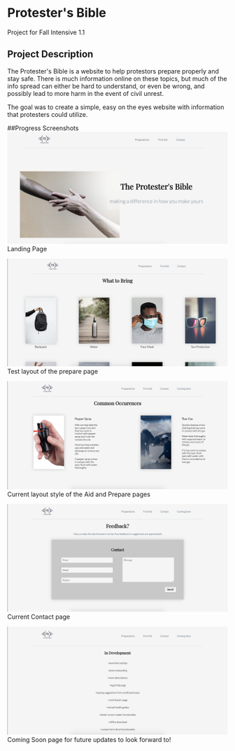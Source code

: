 # Protester's Bible
Project for Fall Intensive 1.1

## Project Description
The Protester's Bible is a website to help protestors prepare properly and stay safe. There is much information online on these topics, but much of the info spread can either be hard to understand, or even be wrong, and possibly lead to more harm in the event of civil unrest. 

The goal was to create a simple, easy on the eyes website with information that protesters could utilize.

##Progress Screenshots
![Landing Page](/resources/screenshots/landing.png)
Landing Page

![Prepare Page](/resources/screenshots/prepare.png)
Test layout of the prepare page

![Aid Page](/resources/screenshots/aid.png)
Current layout style of the Aid and Prepare pages

![Contact Page](/resources/screenshots/contact.png)
Current Contact page

![Coming Soon](/resources/screenshots/comingsoon.png)
Coming Soon page for future updates to look forward to!
